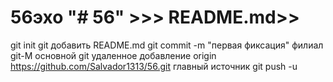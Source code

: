 # 56эхо "# 56" >>> README.md>>
git init
git добавить README.md
git commit -m "первая фиксация"
филиал git-M основной
git удаленное добавление origin https://github.com/Salvador1313/56.git главный источник
git push -u
